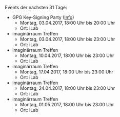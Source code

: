 Events der nächsten 31 Tage:

- GPG Key-Signing Party ([Info](https://imaginaerraum.de/wiki/Key-Signing_Party))
  - Montag, 03.04.2017, 18:00 Uhr bis 20:00 Uhr
  - Ort: iLab
- imaginärraum Treffen
  - Montag, 03.04.2017, 18:00 Uhr bis 23:00 Uhr
  - Ort: iLab
- imaginärraum Treffen
  - Montag, 10.04.2017, 18:00 Uhr bis 23:00 Uhr
  - Ort: iLab
- imaginärraum Treffen
  - Montag, 17.04.2017, 18:00 Uhr bis 23:00 Uhr
  - Ort: iLab
- imaginärraum Treffen
  - Montag, 24.04.2017, 18:00 Uhr bis 23:00 Uhr
  - Ort: iLab
- imaginärraum Treffen
  - Montag, 01.05.2017, 18:00 Uhr bis 23:00 Uhr
  - Ort: iLab
